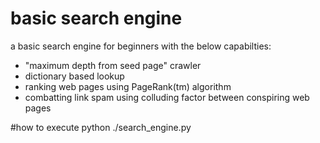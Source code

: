 
# basic search engine
a basic search engine for beginners with the below capabilties:
  - "maximum depth from seed page" crawler
  - dictionary based lookup
  - ranking web pages using PageRank(tm) algorithm
  - combatting link spam using colluding factor between conspiring web pages

  
#how to execute
python ./search_engine.py
